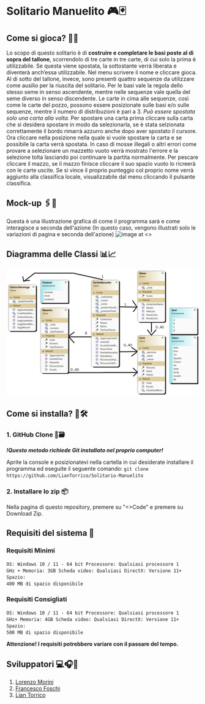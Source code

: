 # **Solitario Manuelito** 🎮🃏
##  **Come si gioca?** 🎲🤔
Lo scopo di questo solitario è di **costruire e completare le basi poste al di sopra del tallone**, scorrendolo di tre carte in tre carte, di cui solo la prima è utilizzabile. Se questa viene spostata, la sottostante verrà liberata e diventerà anch’essa utilizzabile. 
Nel menu scrivere il nome e cliccare gioca.
Al di sotto del tallone, invece, sono presenti quattro sequenze da utilizzare come ausilio per la riuscita del solitario. 
Per le basi vale la regola dello stesso seme in senso ascendente, mentre nelle sequenze vale quella del seme diverso in senso discendente. 
Le carte in cima alle sequenze, così come le carte del pozzo, possono essere posizionate sulle basi e/o sulle sequenze, mentre il numero di distribuzioni è pari a 3. 
*Può essere spostata solo una carta alla volta.*
Per spostare una carta prima cliccare sulla carta che si desidera spostare in modo da selezionarla, se è stata selzionata correttamente il bordo rimarrà azzurro anche dopo aver spostato il cursore.
Ora cliccare nella posizione nella quale si vuole spostare la carta e se possibile la carta verrà spostata.
In caso di mosse illegali o altri errori come provare a selezionare un mazzetto vuoto verrà mostrato l'errore e la selezione tolta lasciando poi continuare la partita normalmente.
Per pescare cliccare il mazzo, se il mazzo finisce cliccare il suo spazio vuoto lo ricreerà con le carte uscite.
Se si vince il proprio punteggio col proprio nome verrà aggiunto alla classifica locale, visualizzabile dal menu cliccando il pulsante classifica.
## **Mock-up** 🖇️🎨
Questa è una illustrazione grafica di come il programma sarà e come interagisce a seconda dell'azione (In questo caso, vengono illustrati solo le variazioni di pagina e seconda dell'azione)
![image at <>](Mockup.png)

## **Diagramma delle Classi** 📊📈
![image at <>](DiagrammaClassi.png)
## Come si installa? 🧰🛠️
### 1. GitHub Clone 🤖🗃️
***!Questo metodo richiede Git installato nel proprio computer!***

Aprite la console e posizionatevi nella cartella in cui desiderate installare il programma ed eseguite il seguente comando: `git clone https://github.com/LianTorrico/Solitario-Manuelito`
### 2. Installare lo zip 📦
Nella pagina di questo repository, premere su "<>Code" e premere su Download Zip.

## Requisiti del sistema 📑
### Requisiti Minimi
<code>OS: Windows 10 / 11 - 64 bit 
Processore: Qualsiasi processore 1 GHz +
 Memoria: 3GB
 Scheda video: Qualsiasi
 DirectX: Versione 11+
 Spazio: 400 MB di spazio disponibile</code>
### Requisiti Consigliati
<code>OS: Windows 10 / 11 - 64 bit
 Processore: Qualsiasi processore 1 GHz+
 Memoria: 4GB
 Scheda video: Qualsiasi
 DirectX: Versione 11+
 Spazio: 500 MB di spazio disponibile</code>

**Attenzione! I requisiti potrebbero variare con il passare del tempo.**



## **Sviluppatori** 💻🎧📱
1. [Lorenzo Morini](https://github.com/MoroQuack)
2. [Francesco Foschi](https://github.com/supersayan1)
3. [Lian Torrico](https://github.com/LianTorrico)
